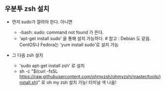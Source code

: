 ## 우분투 zsh 설치

- 먼저 sudo가 깔려야 한다. 아니면
  - -bash: sudo: command not found 가 뜬다.
  - 'apt-get install sudo' 을 통해 설치 가능하다. # 참고 : Debian 도 같음. CentOS나 Fedora는 'yum install sudo'로 설치 가능

- 그 다음 zsh  설치
  - 'sudo apt-get install zsh' 로 설치
  - sh -c "$(curl -fsSL https://raw.githubusercontent.com/ohmyzsh/ohmyzsh/master/tools/install.sh)" 로 oh my zsh 설치 가능! 터미널 색 나옴!